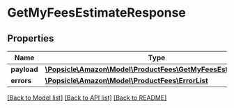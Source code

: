 # GetMyFeesEstimateResponse

## Properties
Name | Type | Description | Notes
------------ | ------------- | ------------- | -------------
**payload** | [**\Popsicle\Amazon\Model\ProductFees\GetMyFeesEstimateResult**](GetMyFeesEstimateResult.md) |  | [optional] 
**errors** | [**\Popsicle\Amazon\Model\ProductFees\ErrorList**](ErrorList.md) |  | [optional] 

[[Back to Model list]](../../README.md#documentation-for-models) [[Back to API list]](../../README.md#documentation-for-api-endpoints) [[Back to README]](../../README.md)

